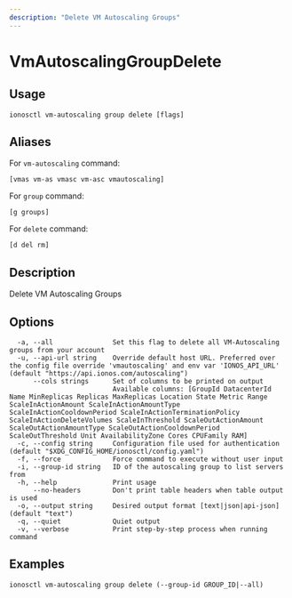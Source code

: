 ```yaml
---
description: "Delete VM Autoscaling Groups"
---
```


# VmAutoscalingGroupDelete

## Usage

```text
ionosctl vm-autoscaling group delete [flags]
```

## Aliases

For `vm-autoscaling` command:

```text
[vmas vm-as vmasc vm-asc vmautoscaling]
```

For `group` command:

```text
[g groups]
```

For `delete` command:

```text
[d del rm]
```

## Description

Delete VM Autoscaling Groups

## Options

```text
  -a, --all               Set this flag to delete all VM-Autoscaling groups from your account
  -u, --api-url string    Override default host URL. Preferred over the config file override 'vmautoscaling' and env var 'IONOS_API_URL' (default "https://api.ionos.com/autoscaling")
      --cols strings      Set of columns to be printed on output 
                          Available columns: [GroupId DatacenterId Name MinReplicas Replicas MaxReplicas Location State Metric Range ScaleInActionAmount ScaleInActionAmountType ScaleInActionCooldownPeriod ScaleInActionTerminationPolicy ScaleInActionDeleteVolumes ScaleInThreshold ScaleOutActionAmount ScaleOutActionAmountType ScaleOutActionCooldownPeriod ScaleOutThreshold Unit AvailabilityZone Cores CPUFamily RAM]
  -c, --config string     Configuration file used for authentication (default "$XDG_CONFIG_HOME/ionosctl/config.yaml")
  -f, --force             Force command to execute without user input
  -i, --group-id string   ID of the autoscaling group to list servers from
  -h, --help              Print usage
      --no-headers        Don't print table headers when table output is used
  -o, --output string     Desired output format [text|json|api-json] (default "text")
  -q, --quiet             Quiet output
  -v, --verbose           Print step-by-step process when running command
```

## Examples

```text
ionosctl vm-autoscaling group delete (--group-id GROUP_ID|--all)
```

